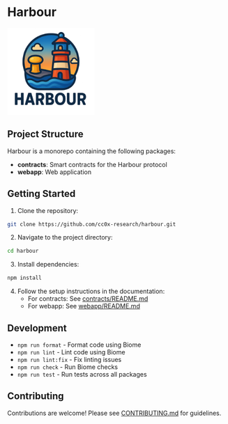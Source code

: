 # Harbour

<img src="assets/logo.png" width="200px" alt="Harbour Logo" />

## Project Structure

Harbour is a monorepo containing the following packages:

- **contracts**: Smart contracts for the Harbour protocol
- **webapp**: Web application

## Getting Started

1. Clone the repository:

```bash
git clone https://github.com/cc0x-research/harbour.git
```

2. Navigate to the project directory:

```bash
cd harbour
```

3. Install dependencies:

```bash
npm install
```

4. Follow the setup instructions in the documentation:
   - For contracts: See [contracts/README.md](contracts/README.md)
   - For webapp: See [webapp/README.md](webapp/README.md)

## Development

- `npm run format` - Format code using Biome
- `npm run lint` - Lint code using Biome
- `npm run lint:fix` - Fix linting issues
- `npm run check` - Run Biome checks
- `npm run test` - Run tests across all packages

## Contributing

Contributions are welcome! Please see [CONTRIBUTING.md](CONTRIBUTING.md) for guidelines.

